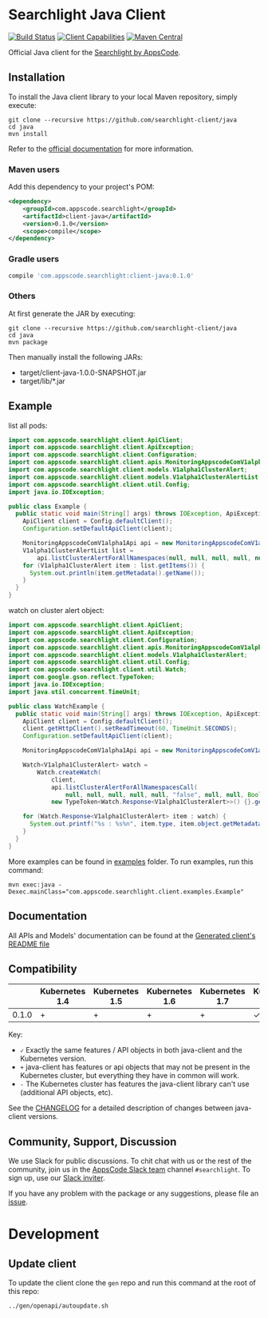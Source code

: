# Searchlight Java Client

[![Build Status](https://travis-ci.org/searchlight-client/java.svg?branch=master)](https://travis-ci.org/searchlight-client/java)
[![Client Capabilities](https://img.shields.io/badge/Kubernetes%20client-Silver-blue.svg?style=flat&colorB=C0C0C0&colorA=306CE8)](http://bit.ly/kubernetes-client-capabilities-badge)
[![Maven Central](https://img.shields.io/maven-central/v/com.appscode.searchlight/client-java.svg?label=Maven%20Central)](http://search.maven.org/#search%7Cga%7C1%7Cg%3A%22com.appscode.searchlight%22%20a%3A%22client-java%22)

Official Java client for the [Searchlight by AppsCode](https://appscode.com/products/searchlight/).

## Installation

To install the Java client library to your local Maven repository, simply execute:

```shell
git clone --recursive https://github.com/searchlight-client/java
cd java
mvn install
```

Refer to the [official documentation](https://maven.apache.org/plugins/maven-deploy-plugin/usage.html) for more information.

### Maven users

Add this dependency to your project's POM:

```xml
<dependency>
    <groupId>com.appscode.searchlight</groupId>
    <artifactId>client-java</artifactId>
    <version>0.1.0</version>
    <scope>compile</scope>
</dependency>
```

### Gradle users

```groovy
compile 'com.appscode.searchlight:client-java:0.1.0'
```

### Others

At first generate the JAR by executing:

```
git clone --recursive https://github.com/searchlight-client/java
cd java
mvn package
```

Then manually install the following JARs:

* target/client-java-1.0.0-SNAPSHOT.jar
* target/lib/*.jar

## Example

list all pods:

```java
import com.appscode.searchlight.client.ApiClient;
import com.appscode.searchlight.client.ApiException;
import com.appscode.searchlight.client.Configuration;
import com.appscode.searchlight.client.apis.MonitoringAppscodeComV1alpha1Api;
import com.appscode.searchlight.client.models.V1alpha1ClusterAlert;
import com.appscode.searchlight.client.models.V1alpha1ClusterAlertList;
import com.appscode.searchlight.client.util.Config;
import java.io.IOException;

public class Example {
  public static void main(String[] args) throws IOException, ApiException {
    ApiClient client = Config.defaultClient();
    Configuration.setDefaultApiClient(client);

    MonitoringAppscodeComV1alpha1Api api = new MonitoringAppscodeComV1alpha1Api();
    V1alpha1ClusterAlertList list =
        api.listClusterAlertForAllNamespaces(null, null, null, null, null, null, null, null, null);
    for (V1alpha1ClusterAlert item : list.getItems()) {
      System.out.println(item.getMetadata().getName());
    }
  }
}
```

watch on cluster alert object:

```java
import com.appscode.searchlight.client.ApiClient;
import com.appscode.searchlight.client.ApiException;
import com.appscode.searchlight.client.Configuration;
import com.appscode.searchlight.client.apis.MonitoringAppscodeComV1alpha1Api;
import com.appscode.searchlight.client.models.V1alpha1ClusterAlert;
import com.appscode.searchlight.client.util.Config;
import com.appscode.searchlight.client.util.Watch;
import com.google.gson.reflect.TypeToken;
import java.io.IOException;
import java.util.concurrent.TimeUnit;

public class WatchExample {
  public static void main(String[] args) throws IOException, ApiException {
    ApiClient client = Config.defaultClient();
    client.getHttpClient().setReadTimeout(60, TimeUnit.SECONDS);
    Configuration.setDefaultApiClient(client);

    MonitoringAppscodeComV1alpha1Api api = new MonitoringAppscodeComV1alpha1Api();

    Watch<V1alpha1ClusterAlert> watch =
        Watch.createWatch(
            client,
            api.listClusterAlertForAllNamespacesCall(
                null, null, null, null, null, "false", null, null, Boolean.TRUE, null, null),
            new TypeToken<Watch.Response<V1alpha1ClusterAlert>>() {}.getType());

    for (Watch.Response<V1alpha1ClusterAlert> item : watch) {
      System.out.printf("%s : %s%n", item.type, item.object.getMetadata().getName());
    }
  }
}
```

More examples can be found in [examples](examples/) folder. To run examples, run this command:

```shell
mvn exec:java -Dexec.mainClass="com.appscode.searchlight.client.examples.Example"
```

## Documentation

All APIs and Models' documentation can be found at the [Generated client's README file](kubernetes/README.md)

## Compatibility

|       | Kubernetes 1.4 | Kubernetes 1.5 | Kubernetes 1.6 | Kubernetes 1.7 | Kubernetes 1.8 | Kubernetes 1.9 |
|-------|----------------|----------------|----------------|----------------|----------------|----------------|
| 0.1.0 | +              | +              | +              | +              | ✓              | -              |

Key:

* `✓` Exactly the same features / API objects in both java-client and the Kubernetes
  version.
* `+` java-client has features or api objects that may not be present in the
  Kubernetes cluster, but everything they have in common will work.
* `-` The Kubernetes cluster has features the java-client library can't use
  (additional API objects, etc).

See the [CHANGELOG](./CHANGELOG.md) for a detailed description of changes
between java-client versions.

## Community, Support, Discussion

We use Slack for public discussions. To chit chat with us or the rest of the community, join us in the [AppsCode Slack team](https://appscode.slack.com/messages/C8M7LT2QK/details/) channel `#searchlight`. To sign up, use our [Slack inviter](https://slack.appscode.com/).

If you have any problem with the package or any suggestions, please file an [issue](https://github.com/searchlight-client/java/issues).

# Development

## Update client

To update the client clone the `gen` repo and run this command at the root of this repo:

```bash
../gen/openapi/autoupdate.sh
```
